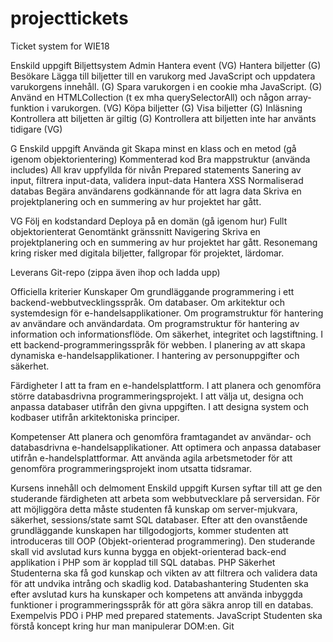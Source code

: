 # projecttickets
Ticket system for WIE18

Enskild uppgift
Biljettsystem Admin
Hantera event (VG) Hantera biljetter (G)
Besökare
Lägga till biljetter till en varukorg med JavaScript och uppdatera varukorgens innehåll. (G) Spara varukorgen i en cookie mha JavaScript. (G)
Använd en HTMLCollection (t ex mha querySelectorAll) och någon array-funktion i varukorgen. (VG)
Köpa biljetter (G) Visa biljetter (G)
Inläsning
Kontrollera att biljetten är giltig (G)
Kontrollera att biljetten inte har använts tidigare (VG)

G
Enskild uppgift
Använda git
Skapa minst en klass och en metod (gå igenom objektorientering) Kommenterad kod
Bra mappstruktur (använda includes)
All krav uppfyllda för nivån
Prepared statements
Sanering av input, filtrera input-data, validera input-data
Hantera XSS Normaliserad databas
Begära användarens godkännande för att lagra data
Skriva en projektplanering och en summering av hur projektet har gått.

VG
Följ en kodstandard
Deploya på en domän (gå igenom hur)
Fullt objektorienterat
Genomtänkt gränssnitt
Navigering
Skriva en projektplanering och en summering av hur projektet har gått.
Resonemang kring risker med digitala biljetter, fallgropar för projektet, lärdomar.

Leverans
Git-repo (zippa även ihop och ladda upp) 

Officiella kriterier Kunskaper
Om grundläggande programmering i ett backend-webbutvecklingsspråk. Om databaser.
Om arkitektur och systemdesign för e-handelsapplikationer.
Om programstruktur för hantering av användare och användardata.
Om programstruktur för hantering av information och informationsflöde. Om säkerhet, integritet och lagstiftning.
I ett backend-programmeringsspråk för webben.
I planering av att skapa dynamiska e-handelsapplikationer.
I hantering av personuppgifter och säkerhet.

Färdigheter
I att ta fram en e-handelsplattform.
I att planera och genomföra större databasdrivna programmeringsprojekt. I att välja ut, designa och anpassa databaser utifrån den givna uppgiften. I att designa system och kodbaser utifrån arkitektoniska principer.

Kompetenser
Att planera och genomföra framtagandet av användar- och databasdrivna e-handelsapplikationer. Att optimera och anpassa databaser utifrån e-handelsplattformar.
Att använda agila arbetsmetoder för att genomföra programmeringsprojekt inom utsatta tidsramar.

Kursens innehåll och delmoment
Enskild uppgift
Kursen syftar till att ge den studerande färdigheten att arbeta som webbutvecklare på serversidan. För att möjliggöra detta måste studenten få kunskap om server-mjukvara, säkerhet, sessions/state samt SQL databaser.
Efter att den ovanstående grundläggande kunskapen har tillgodogjorts, kommer studenten att introduceras till OOP (Objekt-orienterad programmering).
Den studerande skall vid avslutad kurs kunna bygga en objekt-orienterad back-end applikation i PHP som är kopplad till SQL databas.
PHP
Säkerhet
Studenterna ska få god kunskap och vikten av att filtrera och validera data för att undvika intrång och skadlig kod.
Databashantering
Studenten ska efter avslutad kurs ha kunskaper och kompetens att använda inbyggda funktioner i programmeringsspråk för att göra säkra anrop till en databas. Exempelvis PDO i PHP med prepared statements.
JavaScript
Studenten ska förstå koncept kring hur man manipulerar DOM:en.
Git
